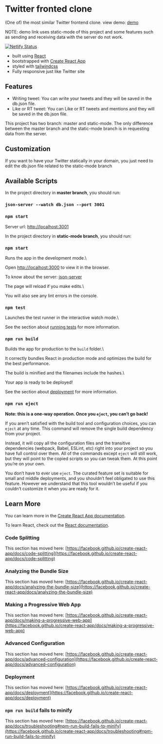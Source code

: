 # Twitter fronted clone

(One of) the most similar Twitter frontend clone. view demo: [demo](https://twitter-clone-frontend.netlify.app/)

NOTE: demo link uses static-mode of this project and some features such as sending and receiving data with the server do not work.

[![Netlify Status](https://api.netlify.com/api/v1/badges/aae9d9a7-fdb7-48ff-9f22-07b2c5103f43/deploy-status)](https://app.netlify.com/sites/twitter-clone-frontend/deploys)

- built using [React](https://reactjs.org/)
- bootstrapped with [Create React App](https://github.com/facebook/create-react-app)
- styled with [tailwindcss](https://tailwindcss.com/)
- Fully responsive just like Twitter site

## Features

- Writing tweet: You can write your tweets and they will be saved in the db.json file.
- Like or RT tweet: You can Like or RT tweets and mentions and they will be saved in the db.json file.

This project has two branch: master and static-mode.
The only difference between the master branch and the static-mode branch is in requesting data from the server.

## Customization

If you want to have your Twitter statically in your domain, you just need to edit the db.json file related to the static-mode branch

## Available Scripts

In the project directory in **master branch**, you should run:

### `json-server --watch db.json --port 3001`

### `npm start`

Server url: [http://localhost:3001](http://localhost:3001)

In the project directory in **static-mode branch**, you should run:

### `npm start`

Runs the app in the development mode.\

Open [http://localhost:3000](http://localhost:3000) to view it in the browser.

To know about the server: [json-server](https://www.npmjs.com/package/json-server)

The page will reload if you make edits.\

You will also see any lint errors in the console.

### `npm test`

Launches the test runner in the interactive watch mode.\

See the section about [running tests](https://facebook.github.io/create-react-app/docs/running-tests) for more information.

### `npm run build`

Builds the app for production to the `build` folder.\

It correctly bundles React in production mode and optimizes the build for the best performance.

The build is minified and the filenames include the hashes.\

Your app is ready to be deployed!

See the section about [deployment](https://facebook.github.io/create-react-app/docs/deployment) for more information.

### `npm run eject`

**Note: this is a one-way operation. Once you `eject`, you can’t go back!**

If you aren’t satisfied with the build tool and configuration choices, you can `eject` at any time. This command will remove the single build dependency from your project.

Instead, it will copy all the configuration files and the transitive dependencies (webpack, Babel, ESLint, etc) right into your project so you have full control over them. All of the commands except `eject` will still work, but they will point to the copied scripts so you can tweak them. At this point you’re on your own.

You don’t have to ever use `eject`. The curated feature set is suitable for small and middle deployments, and you shouldn’t feel obligated to use this feature. However we understand that this tool wouldn’t be useful if you couldn’t customize it when you are ready for it.

## Learn More

You can learn more in the [Create React App documentation](https://facebook.github.io/create-react-app/docs/getting-started).

To learn React, check out the [React documentation](https://reactjs.org/).

### Code Splitting

This section has moved here: [https://facebook.github.io/create-react-app/docs/code-splitting](https://facebook.github.io/create-react-app/docs/code-splitting)

### Analyzing the Bundle Size

This section has moved here: [https://facebook.github.io/create-react-app/docs/analyzing-the-bundle-size](https://facebook.github.io/create-react-app/docs/analyzing-the-bundle-size)

### Making a Progressive Web App

This section has moved here: [https://facebook.github.io/create-react-app/docs/making-a-progressive-web-app](https://facebook.github.io/create-react-app/docs/making-a-progressive-web-app)

### Advanced Configuration

This section has moved here: [https://facebook.github.io/create-react-app/docs/advanced-configuration](https://facebook.github.io/create-react-app/docs/advanced-configuration)

### Deployment

This section has moved here: [https://facebook.github.io/create-react-app/docs/deployment](https://facebook.github.io/create-react-app/docs/deployment)

### `npm run build` fails to minify

This section has moved here: [https://facebook.github.io/create-react-app/docs/troubleshooting#npm-run-build-fails-to-minify](https://facebook.github.io/create-react-app/docs/troubleshooting#npm-run-build-fails-to-minify)
